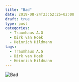```yaml
---
title: "Bad"
date: 2019-08-24T23:52:25+02:00
draft: true
type: post
categories:
  - Traumhaus A.G
  - Dirk van Hoek
  - Heinrich Hildmann
tags:
  - Traumhaus A.G
  - Dirk van Hoek
  - Heinrich Hildmann
---
```


![Bad](/bad.jpg)



